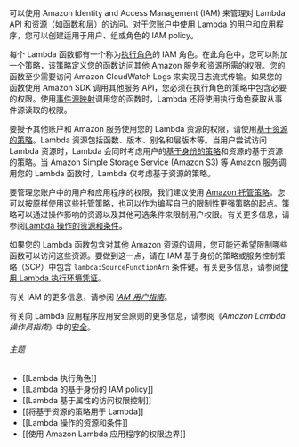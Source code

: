 可以使用 Amazon Identity and Access Management (IAM) 来管理对 Lambda API 和资源（如函数和层）的访问。对于您账户中使用 Lambda 的用户和应用程序，您可以创建适用于用户、组或角色的 IAM policy。

每个 Lambda 函数都有一个称为[执行角色](https://docs.amazonaws.cn/lambda/latest/dg/lambda-intro-execution-role.html)的 IAM 角色。在此角色中，您可以附加一个策略，该策略定义您的函数访问其他 Amazon 服务和资源所需的权限。您的函数至少需要访问 Amazon CloudWatch Logs 来实现日志流式传输。如果您的函数使用 Amazon SDK 调用其他服务 API，您必须在执行角色的策略中包含必要的权限。使用[事件源映射](https://docs.amazonaws.cn/lambda/latest/dg/invocation-eventsourcemapping.html)调用您的函数时，Lambda 还将使用执行角色获取从事件源读取的权限。

要授予其他账户和 Amazon 服务使用您的 Lambda 资源的权限，请使用[基于资源的策略](https://docs.amazonaws.cn/lambda/latest/dg/access-control-resource-based.html)。Lambda 资源包括函数、版本、别名和层版本等。当用户尝试访问 Lambda 资源时，Lambda 会同时考虑用户的[基于身份的策略](https://docs.amazonaws.cn/lambda/latest/dg/access-control-identity-based.html)和资源的基于资源的策略。当 Amazon Simple Storage Service (Amazon S3) 等 Amazon 服务调用您的 Lambda 函数时，Lambda 仅考虑基于资源的策略。

要管理您账户中的用户和应用程序的权限，我们建议使用 [Amazon 托管策略](https://docs.amazonaws.cn/lambda/latest/dg/access-control-identity-based.html)。您可以按原样使用这些托管策略，也可以作为编写自己的限制性更强策略的起点。策略可以通过操作影响的资源以及其他可选条件来限制用户权限。有关更多信息，请参阅[Lambda 操作的资源和条件](https://docs.amazonaws.cn/lambda/latest/dg/lambda-api-permissions-ref.html)。

如果您的 Lambda 函数包含对其他 Amazon 资源的调用，您可能还希望限制哪些函数可以访问这些资源。要做到这一点，请在 IAM 基于身份的策略或服务控制策略（SCP）中包含 `lambda:SourceFunctionArn` 条件键。有关更多信息，请参阅[使用 Lambda 执行环境凭证](https://docs.amazonaws.cn/lambda/latest/dg/lambda-intro-execution-role.html#permissions-executionrole-source-function-arn)。

有关 IAM 的更多信息，请参阅 _[IAM 用户指南](https://docs.amazonaws.cn/IAM/latest/UserGuide/introduction.html)_。

有关向 Lambda 应用程序应用安全原则的更多信息，请参阅《_Amazon Lambda 操作员指南_》中的[安全](https://docs.amazonaws.cn/lambda/latest/operatorguide/security-ops.html)。

###### 主题

- [[Lambda 执行角色]]
- [[Lambda 的基于身份的 IAM policy]]
- [[Lambda 基于属性的访问权限控制]]
- [[将基于资源的策略用于 Lambda]]
- [[Lambda 操作的资源和条件]]
- [[使用 Amazon Lambda 应用程序的权限边界]]